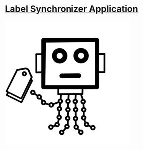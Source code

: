 # [Label Synchronizer Application](https://github.com/marketplace/label-synchronizer)

![Logo](https://github.com/gh-bot/label-sync-bot/blob/master/pics/logo.png "Logo")
